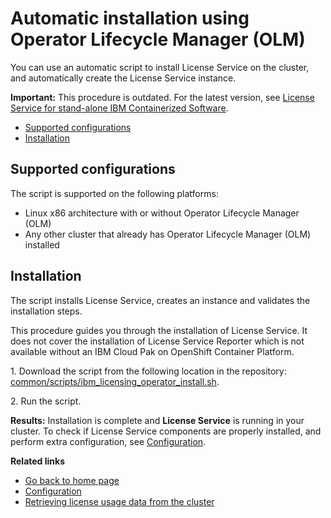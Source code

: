 
# Automatic installation using Operator Lifecycle Manager (OLM)

You can use an automatic script to install License Service on the cluster, and automatically create the License Service instance.

**Important:** This procedure is outdated. For the latest version, see [License Service for stand-alone IBM Containerized Software](https://ibm.biz/license_service4containers).


- [Supported configurations](#supported-configurations)
- [Installation](#installation)

## Supported configurations

The script is supported on the following platforms:

- Linux x86 architecture with or without Operator Lifecycle Manager (OLM)
- Any other cluster that already has Operator Lifecycle Manager (OLM) installed

## Installation

The script installs License Service, creates an instance and validates the installation steps.

This procedure guides you through the installation of License Service. It does not cover the installation of License Service Reporter which is not available without an IBM Cloud Pak on OpenShift Container Platform.

1\. Download the script from the following location in the repository:
[common/scripts/ibm_licensing_operator_install.sh](/common/scripts/ibm_licensing_operator_install.sh).

2\. Run the script.

**Results:**
Installation is complete and **License Service** is running in your cluster. To check if License Service components are properly installed, and perform extra configuration, see [Configuration](Configuration.md).

<b>Related links</b>

- [Go back to home page](../License_Service_main.md#documentation)
- [Configuration](Configuration.md)
- [Retrieving license usage data from the cluster](Retrieving_data.md)
